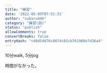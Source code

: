 ```yaml
---
title: "練習"
date: '2022-05-09T07:51:31'
author: "subaru44k"
category: "練習(弱)"
status: "publish"
allowComments: true
convertBreaks: false
entryHash: "c40d54676c8674c01cb761988e7d36a4"
---
```

10分walk, 5分jog

時間がなかった。

